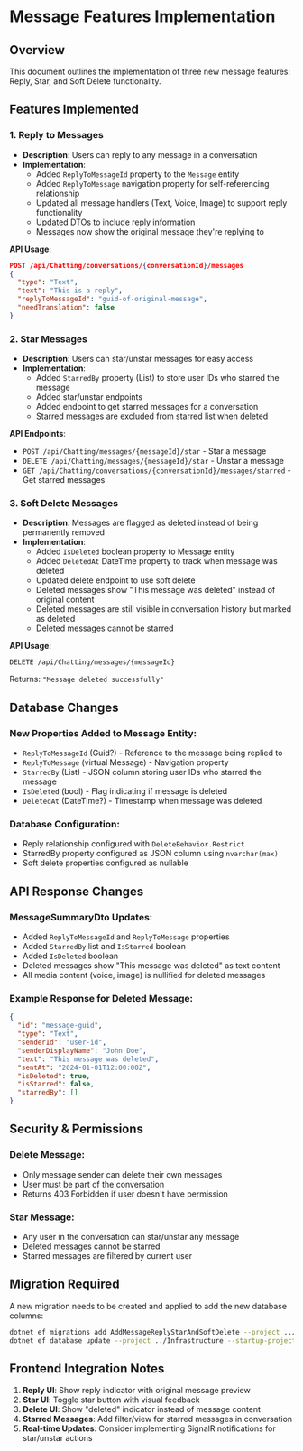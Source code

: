 # Message Features Implementation

## Overview
This document outlines the implementation of three new message features: Reply, Star, and Soft Delete functionality.

## Features Implemented

### 1. Reply to Messages
- **Description**: Users can reply to any message in a conversation
- **Implementation**:
  - Added `ReplyToMessageId` property to the `Message` entity
  - Added `ReplyToMessage` navigation property for self-referencing relationship
  - Updated all message handlers (Text, Voice, Image) to support reply functionality
  - Updated DTOs to include reply information
  - Messages now show the original message they're replying to

**API Usage**:
```json
POST /api/Chatting/conversations/{conversationId}/messages
{
  "type": "Text",
  "text": "This is a reply",
  "replyToMessageId": "guid-of-original-message",
  "needTranslation": false
}
```

### 2. Star Messages
- **Description**: Users can star/unstar messages for easy access
- **Implementation**:
  - Added `StarredBy` property (List<string>) to store user IDs who starred the message
  - Added star/unstar endpoints
  - Added endpoint to get starred messages for a conversation
  - Starred messages are excluded from starred list when deleted

**API Endpoints**:
- `POST /api/Chatting/messages/{messageId}/star` - Star a message
- `DELETE /api/Chatting/messages/{messageId}/star` - Unstar a message
- `GET /api/Chatting/conversations/{conversationId}/messages/starred` - Get starred messages

### 3. Soft Delete Messages
- **Description**: Messages are flagged as deleted instead of being permanently removed
- **Implementation**:
  - Added `IsDeleted` boolean property to Message entity
  - Added `DeletedAt` DateTime property to track when message was deleted
  - Updated delete endpoint to use soft delete
  - Deleted messages show "This message was deleted" instead of original content
  - Deleted messages are still visible in conversation history but marked as deleted
  - Deleted messages cannot be starred

**API Usage**:
```http
DELETE /api/Chatting/messages/{messageId}
```
Returns: `"Message deleted successfully"`

## Database Changes

### New Properties Added to Message Entity:
- `ReplyToMessageId` (Guid?) - Reference to the message being replied to
- `ReplyToMessage` (virtual Message) - Navigation property
- `StarredBy` (List<string>) - JSON column storing user IDs who starred the message
- `IsDeleted` (bool) - Flag indicating if message is deleted
- `DeletedAt` (DateTime?) - Timestamp when message was deleted

### Database Configuration:
- Reply relationship configured with `DeleteBehavior.Restrict`
- StarredBy property configured as JSON column using `nvarchar(max)`
- Soft delete properties configured as nullable

## API Response Changes

### MessageSummaryDto Updates:
- Added `ReplyToMessageId` and `ReplyToMessage` properties
- Added `StarredBy` list and `IsStarred` boolean
- Added `IsDeleted` boolean
- Deleted messages show "This message was deleted" as text content
- All media content (voice, image) is nullified for deleted messages

### Example Response for Deleted Message:
```json
{
  "id": "message-guid",
  "type": "Text",
  "senderId": "user-id",
  "senderDisplayName": "John Doe",
  "text": "This message was deleted",
  "sentAt": "2024-01-01T12:00:00Z",
  "isDeleted": true,
  "isStarred": false,
  "starredBy": []
}
```

## Security & Permissions

### Delete Message:
- Only message sender can delete their own messages
- User must be part of the conversation
- Returns 403 Forbidden if user doesn't have permission

### Star Message:
- Any user in the conversation can star/unstar any message
- Deleted messages cannot be starred
- Starred messages are filtered by current user

## Migration Required

A new migration needs to be created and applied to add the new database columns:
```bash
dotnet ef migrations add AddMessageReplyStarAndSoftDelete --project ../Infrastructure --startup-project .
dotnet ef database update --project ../Infrastructure --startup-project .
```

## Frontend Integration Notes

1. **Reply UI**: Show reply indicator with original message preview
2. **Star UI**: Toggle star button with visual feedback
3. **Delete UI**: Show "deleted" indicator instead of message content
4. **Starred Messages**: Add filter/view for starred messages in conversation
5. **Real-time Updates**: Consider implementing SignalR notifications for star/unstar actions 